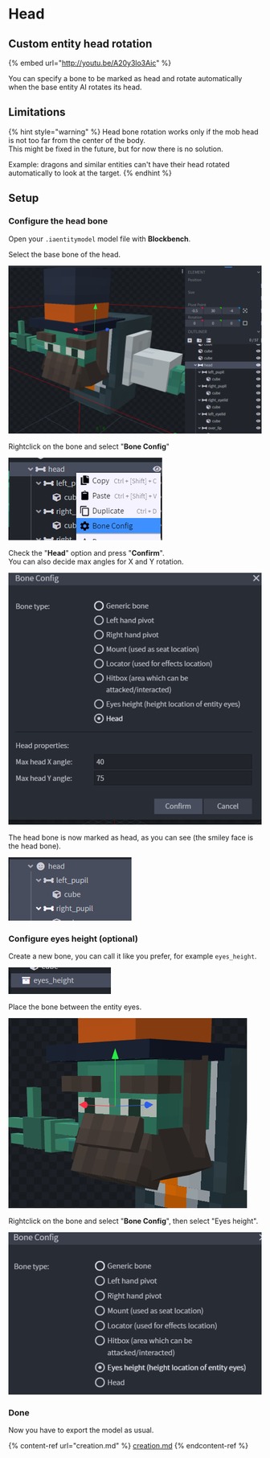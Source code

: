 # Head

## Custom entity head rotation

{% embed url="http://youtu.be/A20y3lo3Aic" %}

You can specify a bone to be marked as head and rotate automatically when the base entity AI rotates its head.

## Limitations

{% hint style="warning" %}
Head bone rotation works only if the mob head is not too far from the center of the body.\
This might be fixed in the future, but for now there is no solution.

Example: dragons and similar entities can't have their head rotated automatically to look at the target.
{% endhint %}

## Setup

### Configure the head bone

Open your `.iaentitymodel` model file with **Blockbench**.

Select the base bone of the head.

![](<../../../../.gitbook/assets/image (93).png>)

Rightclick on the bone and select "**Bone Config**"

![](<../../../../.gitbook/assets/image (63) (1).png>)

Check the "**Head**" option and press "**Confirm**".\
You can also decide max angles for X and Y rotation.

![](<../../../../.gitbook/assets/image (84).png>)

The head bone is now marked as head, as you can see (the smiley face is the head bone).

![](<../../../../.gitbook/assets/image (51).png>)

### Configure eyes height (optional)

Create a new bone, you can call it like you prefer, for example `eyes_height`.

![](<../../../../.gitbook/assets/image (59) (1).png>)

Place the bone between the entity eyes.

![](<../../../../.gitbook/assets/image (45).png>)

Rightclick on the bone and select "**Bone Config**", then select "Eyes height".

![](<../../../../.gitbook/assets/image (88).png>)

### Done

Now you have to export the model as usual.

{% content-ref url="creation.md" %}
[creation.md](creation.md)
{% endcontent-ref %}


